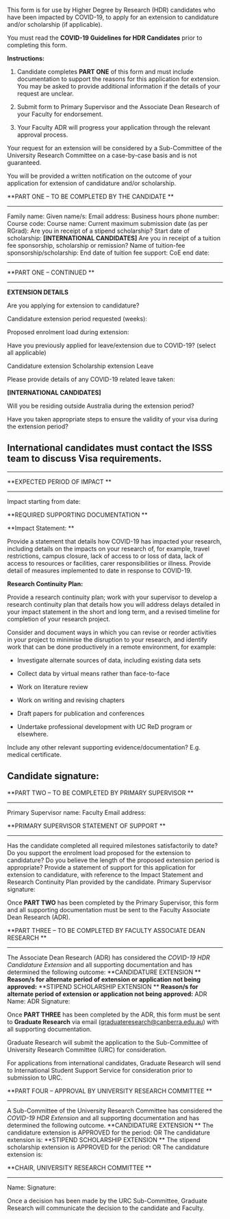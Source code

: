 This form is for use by Higher Degree by Research (HDR) candidates who have been impacted by COVID-19, to apply for an extension to candidature and/or scholarship (if applicable).

You must read the **COVID-19 Guidelines for HDR Candidates** prior to completing this form.

**Instructions:**

1.  Candidate completes **PART ONE** of this form and must include documentation to support the reasons for this application for extension. You may be asked to provide additional information if the details of your request are unclear.

2.  Submit form to Primary Supervisor and the Associate Dean Research of your Faculty for endorsement.

3.  Your Faculty ADR will progress your application through the relevant approval process.

Your request for an extension will be considered by a Sub-Committee of the University Research Committee on a case-by-case basis and is not guaranteed.

You will be provided a written notification on the outcome of your application for extension of candidature and/or scholarship.

  **PART ONE – TO BE COMPLETED BY THE CANDIDATE **
---------------------------------------------------------------------------- -------- -------------------------- ---------------------------------
  Family name:
  Given name/s:
  Email address:
  Business hours phone number:
  Course code:
  Course name:
  Current maximum submission date (as per RGrad):
  Are you in receipt of a stipend scholarship?
  Start date of scholarship:
  **\[INTERNATIONAL CANDIDATES\]**
  Are you in receipt of a tuition fee sponsorship, scholarship or remission?
  Name of tuition-fee sponsorship/scholarship:
  End date of tuition fee support:
  CoE end date:

-------------------------------------------------------------------------------------------------------------------------------------------------------------------------------------------
  **PART ONE – CONTINUED **
--------------------------------------------------------------------------------------------------- --------------------- -------------------------------------------------------- --------
  **EXTENSION DETAILS**

  Are you applying for extension to candidature?

  Candidature extension period requested (weeks):

  Proposed enrolment load during extension:

  Have you previously applied for leave/extension due to COVID-19? (select all applicable)

  Candidature extension Scholarship extension Leave

  Please provide details of any COVID-19 related leave taken:

  **\[INTERNATIONAL CANDIDATES\]**

  Will you be residing outside Australia during the extension period?

  Have you taken appropriate steps to ensure the validity of your visa during the extension period?

  International candidates must contact the ISSS team to discuss Visa requirements.
  -------------------------------------------------------------------------------------------------------------------------------------------------------------------------------------------

------------------------------------------------------------------------------------------------------------------------------------------------------------------------------------------------------------------------------------------------------------------------------------------------------------------------------------------------------------------------------------------------------------------------
  **EXPECTED PERIOD OF IMPACT **
---------------------------------------------------------------------------------------------------------------------------------------------------------------------------------------------------------------------------------------------------------------------------------------------------------------------------------------------------------------------------- ----------- ---------------------------- --
  Impact starting from date:

  **REQUIRED SUPPORTING DOCUMENTATION **

  **Impact Statement: **

  Provide a statement that details how COVID-19 has impacted your research, including details on the impacts on your research of, for example, travel restrictions, campus closure, lack of access to or loss of data, lack of access to resources or facilities, carer responsibilities or illness. Provide detail of measures implemented to date in response to COVID-19.

  **Research Continuity Plan:**

  Provide a research continuity plan; work with your supervisor to develop a research continuity plan that details how you will address delays detailed in your impact statement in the short and long term, and a revised timeline for completion of your research project.

  Consider and document ways in which you can revise or reorder activities in your project to minimise the disruption to your research, and identify work that can be done productively in a remote environment, for example:

  -   Investigate alternate sources of data, including existing data sets

  -   Collect data by virtual means rather than face-to-face

  -   Work on literature review

  -   Work on writing and revising chapters

  -   Draft papers for publication and conferences

  -   Undertake professional development with UC ReD program or elsewhere.

  Include any other relevant supporting evidence/documentation? E.g. medical certificate.

  Candidate signature:
  ------------------------------------------------------------------------------------------------------------------------------------------------------------------------------------------------------------------------------------------------------------------------------------------------------------------------------------------------------------------------------------------------------------------------

  **PART TWO – TO BE COMPLETED BY PRIMARY SUPERVISOR **
------------------------------------------------------- -- ------------------------------ --
  Primary Supervisor name:
  Faculty
  Email address:

  **PRIMARY SUPERVISOR STATEMENT OF SUPPORT **
---------------------------------------------------------------------------------------------------------------------------------------------------------------------------------- -------- ------- --
  Has the candidate completed all required milestones satisfactorily to date?
  Do you support the enrolment load proposed for the extension to candidature?
  Do you believe the length of the proposed extension period is appropriate?
  Provide a statement of support for this application for extension to candidature, with reference to the Impact Statement and Research Continuity Plan provided by the candidate.
  Primary Supervisor signature:

Once **PART TWO** has been completed by the Primary Supervisor, this form and all supporting documentation must be sent to the Faculty Associate Dean Research (ADR).

  **PART THREE – TO BE COMPLETED BY FACULTY ASSOCIATE DEAN RESEARCH **
---------------------------------------------------------------------------------------------------------------------------------------------------------------------- ------------------------------------------------------------------------------------------------ ------- --
  The Associate Dean Research (ADR) has considered the *COVID-19 HDR Candidature Extension* and all supporting documentation and has determined the following outcome:
  **CANDIDATURE EXTENSION **
  **Reason/s for alternate period of extension or application not being approved:**
  **STIPEND SCHOLARSHIP EXTENSION **
  **Reason/s for alternate period of extension or application not being approved:**
  ADR Name:
  ADR Signature:

Once **PART THREE** has been completed by the ADR, this form must be sent to **Graduate Research** via email (<graduateresearch@canberra.edu.au>) with all supporting documentation.

Graduate Research will submit the application to the Sub-Committee of University Research Committee (URC) for consideration.

For applications from international candidates, Graduate Research will send to International Student Support Service for consideration prior to submission to URC.

  **PART FOUR – APPROVAL BY UNIVERSITY RESEARCH COMMITTEE **
----------------------------------------------------------------------------------------------------------------------------------------------------------------------------- --------------
  A Sub-Committee of the University Research Committee has considered the *COVID-19 HDR Extension* and all supporting documentation and has determined the following outcome.
  **CANDIDATURE EXTENSION **
  The candidature extension is APPROVED for the period:
  OR The candidature extension is:
  **STIPEND SCHOLARSHIP EXTENSION **
  The stipend scholarship extension is APPROVED for the period:
  OR The candidature extension is:

  **CHAIR, UNIVERSITY RESEARCH COMMITTEE **
------------------------------------------- -- ------- --
  Name:
  Signature:

Once a decision has been made by the URC Sub-Committee, Graduate Research will communicate the decision to the candidate and Faculty.
